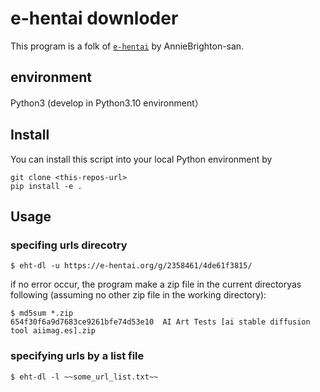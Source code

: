 # e-hentai downloder

This program is a folk of [`e-hentai`](https://github.com/AnnieBrighton/e-hentai) by AnnieBrighton-san.

## environment

Python3 (develop in Python3.10 environment）

## Install

You can install this script into your local Python environment by
```shell
git clone <this-repos-url>
pip install -e .
```

## Usage

### specifing urls direcotry

```shell
$ eht-dl -u https://e-hentai.org/g/2358461/4de61f3815/
```

if no error occur, the program make a zip file in the current directoryas following
(assuming no other zip file in the working directory):

```shell
$ md5sum *.zip
654f30f6a9d7683ce9261bfe74d53e10  AI Art Tests [ai stable diffusion  tool aiimag.es].zip
```

### specifying urls by a list file

```shell
$ eht-dl -l ~~some_url_list.txt~~
```
